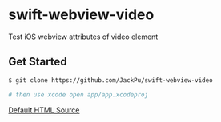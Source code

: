 # swift-webview-video

Test iOS webview attributes of video element

## Get Started

``` bash
$ git clone https://github.com/JackPu/swift-webview-video

# then use xcode open app/app.xcodeproj
```
[Default HTML Source](https://github.com/JackPu/swift-webview-video/blob/master/web/index.html)



